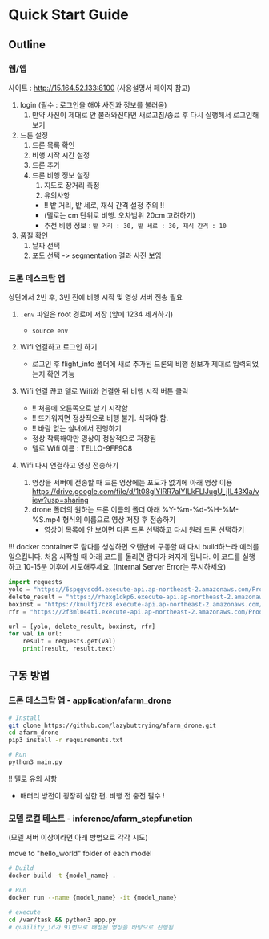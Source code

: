 # Quick Start Guide

## Outline

### 웹/앱

사이트 : http://15.164.52.133:8100
(사용설명서 페이지 참고)

1. login (필수 : 로그인을 해야 사진과 정보를 불러옴)
   1. 만약 사진이 제대로 안 불러와진다면 새로고침/종료 후 다시 실행해서 로그인해보기
2. 드론 설정
   1. 드론 목록 확인
   2. 비행 시작 시간 설정
   3. 드론 추가
   4. 드론 비행 정보 설정
      1. 지도로 장거리 측정
      2. 유의사항
      - !! 밭 거리, 밭 세로, 재식 간격 설정 주의 !!
      - (텔로는 cm 단위로 비행. 오차범위 20cm 고려하기)
      - 추천 비행 정보 :
        `밭 거리 : 30, 밭 세로 : 30, 재식 간격 : 10`
3. 품질 확인
   1. 날짜 선택
   2. 포도 선택 -> segmentation 결과 사진 보임

### 드론 데스크탑 앱

상단에서 2번 후, 3번 전에 비행 시작 및 영상 서버 전송 필요

1. `.env` 파일은 root 경로에 저장 (앞에 1234 제거하기)
   - `source env`
2. Wifi 연결하고 로그인 하기
   - 로그인 후 flight_info 폴더에 새로 추가된 드론의 비행 정보가 제대로 입력되었는지 확인 가능
3. Wifi 연결 끊고 텔로 Wifi와 연결한 뒤 비행 시작 버튼 클릭

   - !! 처음에 오른쪽으로 날기 시작함
   - !! 뜨거워지면 정상적으로 비행 불가. 식혀야 함.
   - !! 바람 없는 실내에서 진행하기
   - 정상 착륙해야만 영상이 정상적으로 저장됨
   - 텔로 Wifi 이름 : TELLO-9FF9C8

4. Wifi 다시 연결하고 영상 전송하기

   1. 영상을 서버에 전송할 때 드론 영상에는 포도가 없기에 아래 영상 이용
      https://drive.google.com/file/d/1t08glYIRR7alYILkFLlJugU_jIL43Xla/view?usp=sharing
   2. drone 폴더의 원하는 드론 이름의 폴더 아래 %Y-%m-%d-%H-%M-%S.mp4 형식의 이름으로 영상 저장 후 전송하기
      - 영상이 목록에 안 보이면 다른 드론 선택하고 다시 원래 드론 선택하기

!!! docker container로 람다를 생성하면 오랜만에 구동할 때 다시 build하느라 에러를 일으킵니다.
처음 시작할 때 아래 코드를 돌리면 람다가 켜지게 됩니다. 이 코드를 실행하고 10-15분 이후에 시도해주세요. (Internal Server Error는 무시하세요)

```python
import requests
yolo = "https://6spqgvscd4.execute-api.ap-northeast-2.amazonaws.com/Prod/hello"
delete_result = "https://rhaxg1dkp6.execute-api.ap-northeast-2.amazonaws.com/default/lambda_function"
boxinst = "https://knulfj7cz8.execute-api.ap-northeast-2.amazonaws.com/Prod/hello"
rfr = "https://2f3ml044ti.execute-api.ap-northeast-2.amazonaws.com/Prod/hello"

url = [yolo, delete_result, boxinst, rfr]
for val in url:
    result = requests.get(val)
    print(result, result.text)
```

## 구동 방법

### 드론 데스크탑 앱 - application/afarm_drone

```bash
# Install
git clone https://github.com/lazybuttrying/afarm_drone.git
cd afarm_drone
pip3 install -r requirements.txt

# Run
python3 main.py
```

!! 텔로 유의 사항

- 배터리 방전이 굉장히 심한 편. 비행 전 충전 필수 !

### 모델 로컬 테스트 - inference/afarm_stepfunction

(모델 서버 이상이라면 아래 방법으로 각각 시도)

move to "hello_world" folder of each model

```bash
# Build
docker build -t {model_name} .

# Run
docker run --name {model_name} -it {model_name}

# execute
cd /var/task && python3 app.py
# quaility_id가 91번으로 배정된 영상을 바탕으로 진행됨
```
